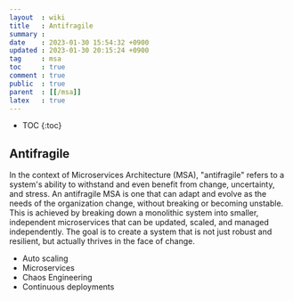 ```yaml
---
layout  : wiki
title   : Antifragile
summary : 
date    : 2023-01-30 15:54:32 +0900
updated : 2023-01-30 20:15:24 +0900
tag     : msa
toc     : true
comment : true
public  : true
parent  : [[/msa]]
latex   : true
---
```

* TOC
{:toc}

## Antifragile

In the context of Microservices Architecture (MSA), "antifragile" refers to a system's ability to withstand and even benefit from change, uncertainty, and stress. An antifragile MSA is one that can adapt and evolve as the needs of the organization change, without breaking or becoming unstable. This is achieved by breaking down a monolithic system into smaller, independent microservices that can be updated, scaled, and managed independently. The goal is to create a system that is not just robust and resilient, but actually thrives in the face of change.

- Auto scaling
- Microservices
- Chaos Engineering
- Continuous deployments